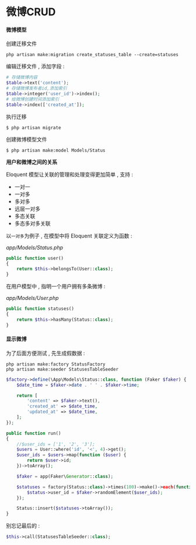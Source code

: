 # 微博CRUD

#### 微博模型

创建迁移文件

```
php artisan make:migration create_statuses_table --create=statuses
```

编辑迁移文件 , 添加字段 :

```php
# 存储微博内容
$table->text('content');
# 存储微博发布者id,添加索引
$table->integer('user_id')->index();
# 给微博创建时间添加索引
$table->index(['created_at']);
```

执行迁移

```
$ php artisan migrate
```

创建微博模型文件

```
$ php artisan make:model Models/Status
```

**用户和微博之间的关系**

Eloquent 模型让关联的管理和处理变得更加简单 , 支持 :

* 一对一
* 一对多
* 多对多
* 远层一对多
* 多态关联
* 多态多对多关联

以`一对多`为例子 , 在模型中将 Eloquent 关联定义为函数 :

_app/Models/Status.php_

```php
public function user()
{
    return $this->belongsTo(User::class);
}
```

在用户模型中 , 指明一个用户拥有多条微博 :

_app/Models/User.php_

```php
public function statuses()
{
    return $this->hasMany(Status::class);
}
```

#### 显示微博

为了后面方便测试 , 先生成假数据 :

```
php artisan make:factory StatusFactory
php artisan make:seeder StatusesTableSeeder
```

```php
$factory->define(\App\Models\Status::class, function (Faker $faker) {
    $date_time = $faker->date . ' ' . $faker->time;

    return [
        'content' => $faker->text(),
        'created_at' => $date_time,
        'updated_at' => $date_time,
    ];
});
```

```php
public function run()
{
    //$user_ids = ['1', '2', '3'];
    $users = User::where('id', '<', 4)->get();
    $user_ids = $users->map(function ($user) {
        return $user->id;
    })->toArray();

    $faker = app(Faker\Generator::class);

    $statuses = factory(Status::class)->times(100)->make()->each(function ($status) use ($faker, $user_ids) {
        $status->user_id = $faker->randomElement($user_ids);
    });

    Status::insert($statuses->toArray());
}
```

别忘记最后的 : 

```php
$this->call(StatusesTableSeeder::class);
```



